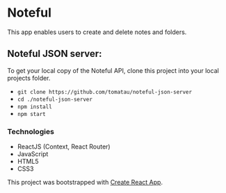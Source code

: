 # Noteful

This app enables users to create and delete notes and folders.
## Noteful JSON server:
To get your local copy of the Noteful API, clone this project into your local projects folder.
- `git clone https://github.com/tomatau/noteful-json-server`
- `cd ./noteful-json-server`
- `npm install`
- `npm start`

### Technologies
- ReactJS (Context, React Router)
- JavaScript
- HTML5
- CSS3

This project was bootstrapped with [Create React App](https://github.com/facebook/create-react-app).

